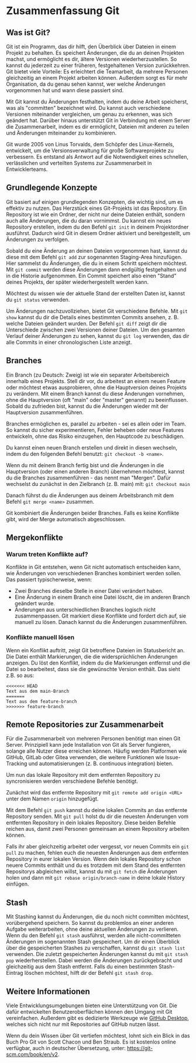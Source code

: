 <!-- danke @nico / https://schulstick.org -->

# Zusammenfassung Git

## Was ist Git?
Git ist ein Programm, das dir hilft, den Überblick über Dateien in einem Projekt zu behalten. Es speichert
Änderungen, die du an deinen Projekten machst, und ermöglicht es dir, ältere Versionen wiederherzustellen.
So kannst du jederzeit zu einer früheren, festgehaltenen Version zurückkehren. Git bietet viele Vorteile: Es
erleichtert die Teamarbeit, da mehrere Personen gleichzeitig an einem Projekt arbeiten können. Außerdem sorgt
es für mehr Organisation, da du genau sehen kannst, wer welche Änderungen vorgenommen hat und wann diese passiert sind.

Mit Git kannst du Änderungen festhalten, indem du deine Arbeit speicherst, was als "committen" bezeichnet wird.
Du kannst auch verschiedene Versionen miteinander vergleichen, um genau zu erkennen, was sich geändert hat.
Darüber hinaus unterstützt Git in Verbindung mit einem Server die Zusammenarbeit, indem es dir ermöglicht,
Dateien mit anderen zu teilen und Änderungen miteinander zu kombinieren.

Git wurde 2005 von Linus Torvalds, dem Schöpfer des Linux-Kernels, entwickelt, um die Versionsverwaltung für
große Softwareprojekte zu verbessern. Es entstand als Antwort auf die Notwendigkeit eines schnellen,
verlässlichen und verteilten Systems zur Zusammenarbeit in Entwicklerteams.

## Grundlegende Konzepte
Git basiert auf einigen grundlegenden Konzepten, die wichtig sind, um es effektiv zu nutzen. Das Herzstück
eines Git-Projekts ist das Repository. Ein Repository ist wie ein Ordner, der nicht nur deine Dateien enthält,
sondern auch alle Änderungen, die du daran vornimmst. Du kannst ein neues Repository erstellen, indem du den
Befehl `git init` in deinem Projektordner ausführst. Dadurch wird Git in diesem Ordner aktiviert und bereitgestellt,
um Änderungen zu verfolgen.

Sobald du eine Änderung an deinen Dateien vorgenommen hast, kannst du diese mit dem Befehl `git add` zur sogenannten
Staging-Area hinzufügen. Hier sammelst du Änderungen, die du in einem Schritt speichern möchtest. Mit `git commit`
werden diese Änderungen dann endgültig festgehalten und in die Historie aufgenommen. Ein Commit speichert also
einen "Stand" deines Projekts, der später wiederhergestellt werden kann.

Möchtest du wissen wie der aktuelle Stand der erstellten Daten ist, kannst du `git status` verwenden.

Um Änderungen nachzuvollziehen, bietet Git verschiedene Befehle. Mit `git show` kannst du dir die Details eines
bestimmten Commits ansehen, z. B. welche Dateien geändert wurden. Der Befehl `git diff` zeigt dir die Unterschiede
zwischen zwei Versionen deiner Dateien. Um den gesamten Verlauf deiner Änderungen zu sehen, kannst du `git log`
verwenden, das dir alle Commits in einer chronologischen Liste anzeigt.

## Branches
Ein Branch (zu Deutsch: Zweig) ist wie ein separater Arbeitsbereich innerhalb eines Projekts. Stell dir vor, du arbeitest
an einem neuen Feature oder möchtest etwas ausprobieren, ohne die Hauptversion deines Projekts zu verändern. Mit einem
Branch kannst du diese Änderungen vornehmen, ohne die Hauptversion (oft "main" oder "master" genannt) zu beeinflussen.
Sobald du zufrieden bist, kannst du die Änderungen wieder mit der Hauptversion zusammenführen.

Branches ermöglichen es, parallel zu arbeiten - sei es allein oder im Team. So kannst du sicher experimentieren, Fehler
beheben oder neue Features entwickeln, ohne das Risiko einzugehen, den Hauptcode zu beschädigen.

Du kannst einen neuen Branch erstellen und direkt in diesen wechseln, indem du den folgenden Befehl benutzt: `git checkout -b <name>`.

Wenn du mit deinem Branch fertig bist und die Änderungen in die Hauptversion (oder einen anderen Branch) übernehmen möchtest,
kannst du die Branches zusammenführen - das nennt man "Mergen". Dafür wechselst du zunächst in den Zielbranch (z. B. main) mit:
`git checkout main`

Danach führst du die Änderungen aus deinem Arbeitsbranch mit dem Befehl `git merge <name>` zusammen.

Git kombiniert die Änderungen beider Branches. Falls es keine Konflikte gibt, wird der Merge automatisch abgeschlossen.

## Mergekonflikte
### Warum treten Konflikte auf?
Konflikte in Git entstehen, wenn Git nicht automatisch entscheiden kann, wie Änderungen von verschiedenen Branches kombiniert
werden sollen. Das passiert typischerweise, wenn:
- Zwei Branches dieselbe Stelle in einer Datei verändert haben.
- Eine Änderung in einem Branch eine Datei löscht, die im anderen Branch geändert wurde.
- Änderungen aus unterschiedlichen Branches logisch nicht zusammenpassen.
Git markiert diese Konflikte und fordert dich auf, sie manuell zu lösen. Danach kannst du die Änderungen zusammenführen.

### Konflikte manuell lösen
Wenn ein Konflikt auftritt, zeigt Git betroffene Dateien im Statusbericht an. Die Datei enthält Markierungen, die die
widersprüchlichen Änderungen anzeigen. Du löst den Konflikt, indem du die Markierungen entfernst und die Datei so bearbeitest,
dass sie die gewünschte Version enthält. Das sieht z.B. so aus:
```
<<<<<<< HEAD
Text aus dem main-Branch
=======
Text aus dem feature-branch
>>>>>>> feature-branch
```

## Remote Repositories zur Zusammenarbeit
Für die Zusammenarbeit von mehreren Personen benötigt man einen Git Server. Prinzipiell kann jede Installation von Git
als Server fungieren, solange alle Nutzer diese erreichen können. Häufig werden Platformen wie GitHub, GitLab oder Gitea
verwenden, die weitere Funktionen wie Issue-Tracking und automatisierungen (z. B. continuous integration) bieten.

Um nun das lokale Repository mit dem entfernten Repository zu syncronisieren werden verschiedene Befehle benötigt.

Zunächst wird das entfernte Repository mit `git remote add origin <URL>` unter dem Namen `origin` hinzugefügt.

Mit dem Befehl `git push` kannst du deine lokalen Commits an das entfernte Repository senden. Mit `git pull` holst du
dir die neuesten Änderungen vom entfernten Repository in dein lokales Repository. Diese beiden Befehle reichen aus,
damit zwei Personen gemeinsam an einem Repository arbeiten können.

Falls ihr aber gleichzeitig arbeitet oder vergesst, vor neuen Commits ein `git pull` zu machen, fehlen euch die
neuesten Änderungen aus dem entfernten Repository in eurer lokalen Version. Wenn dein lokales Repository schon neuere
Commits enthält und du es trotzdem mit dem Stand des entfernten Repositorys abgleichen willst, kannst du mit `git fetch`
die Änderungen holen und dann mit `git rebase origin/branch-name` in deine lokale History einfügen.

## Stash
Mit Stashing kannst du Änderungen, die du noch nicht committen möchtest, vorübergehend speichern. So kannst du problemlos
an einer anderen Aufgabe weiterarbeiten, ohne deine aktuellen Änderungen zu verlieren. Wenn du den Befehl `git stash`
ausführst, werden alle nicht-committeten Änderungen im sogenannten Stash gespeichert. Um dir einen Überblick über die
gespeicherten Stashes zu verschaffen, kannst du `git stash list` verwenden. Die zuletzt gespeicherten Änderungen kannst
du mit `git stash pop` wiederherstellen. Dabei werden die Änderungen zurückgebracht und gleichzeitig aus dem Stash entfernt.
Falls du einen bestimmten Stash-Eintrag löschen möchtest, hilft dir der Befehl `git stash drop`.

## Weitere Informationen
Viele Entwicklungsumgebungen bieten eine Unterstützung von Git. Die dafür entwickelten Benutzeroberflächen
können den Umgang mit Git vereinfachen. Außerdem gibt es dedizierte Werkzeuge wie
[GitHub Desktop](https://github.com/apps/desktop), welches sich nicht nur mit Repositories auf GitHub nutzen lässt.

Wenn du dein Wissen über Git vertiefen möchtest, lohnt sich ein Blick in das Buch Pro Git von Scott Chacon und Ben Straub.
Es ist kostenlos online verfügbar, auch in deutscher Übersetzung, unter: https://git-scm.com/book/en/v2.
